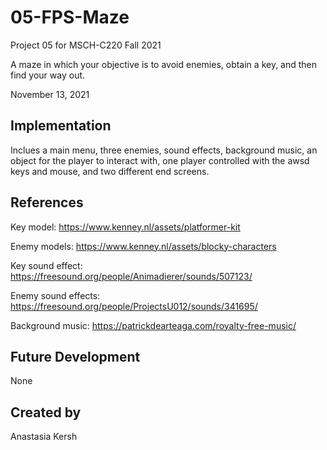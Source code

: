# 05-FPS-Maze
Project 05 for MSCH-C220 Fall 2021  

A maze in which your objective is to avoid enemies, obtain a key, and then find your way out.

November 13, 2021

## Implementation
Inclues a main menu, three enemies, sound effects, background music, an object for the player to interact with, one player controlled with the awsd keys and mouse, and two different end screens.

## References
Key model: https://www.kenney.nl/assets/platformer-kit

Enemy models: https://www.kenney.nl/assets/blocky-characters

Key sound effect: https://freesound.org/people/Animadierer/sounds/507123/

Enemy sound effects: https://freesound.org/people/ProjectsU012/sounds/341695/

Background music: https://patrickdearteaga.com/royalty-free-music/

## Future Development
None

## Created by
Anastasia Kersh
